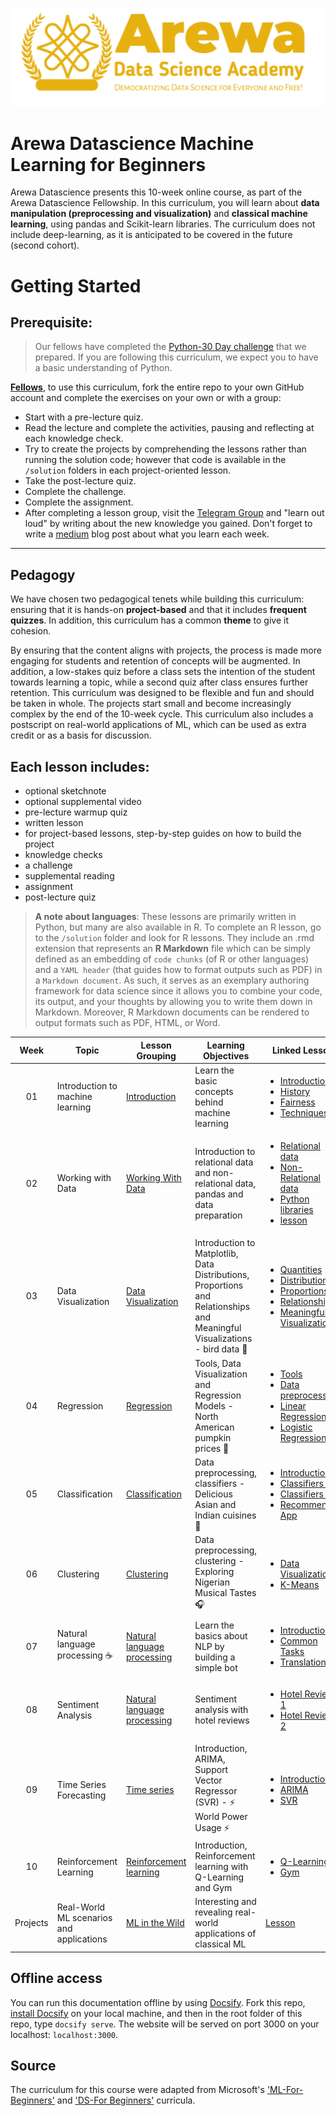 <p align="center">
<img src="images/arewadsimage.png">
</p>


# Arewa Datascience Machine Learning for Beginners

Arewa Datascience presents this 10-week online course, as part of the Arewa Datascience Fellowship. In this curriculum, you will learn about **data manipulation (preprocessing and visualization)** and **classical machine learning**, using pandas and Scikit-learn libraries. The curriculum does not include deep-learning, as it is anticipated to be covered in the future (second cohort).

# Getting Started

## Prerequisite:

> Our fellows have completed the [Python-30 Day challenge](https://github.com/arewadataScience/30-Days-of-Python) that we prepared. If you are following this curriculum, we expect you to have a basic understanding of Python.


**[Fellows](https://arewadatascience.org/fellows.html)**, to use this curriculum, fork the entire repo to your own GitHub account and complete the exercises on your own or with a group:

- Start with a pre-lecture quiz.
- Read the lecture and complete the activities, pausing and reflecting at each knowledge check.
- Try to create the projects by comprehending the lessons rather than running the solution code; however that code is available in the `/solution` folders in each project-oriented lesson.
- Take the post-lecture quiz.
- Complete the challenge.
- Complete the assignment.
- After completing a lesson group, visit the [Telegram Group](https://t.me/c/1892169859/1) and "learn out loud" by writing about the new knowledge you gained. Don't forget to write a [medium](https://medium.com) blog post about what you learn each week.

---

## Pedagogy

We have chosen two pedagogical tenets while building this curriculum: ensuring that it is hands-on **project-based** and that it includes **frequent quizzes**. In addition, this curriculum has a common **theme** to give it cohesion.

By ensuring that the content aligns with projects, the process is made more engaging for students and retention of concepts will be augmented. In addition, a low-stakes quiz before a class sets the intention of the student towards learning a topic, while a second quiz after class ensures further retention. This curriculum was designed to be flexible and fun and should be taken in whole. The projects start small and become increasingly complex by the end of the 10-week cycle. This curriculum also includes a postscript on real-world applications of ML, which can be used as extra credit or as a basis for discussion.

## Each lesson includes:

- optional sketchnote
- optional supplemental video
- pre-lecture warmup quiz
- written lesson
- for project-based lessons, step-by-step guides on how to build the project
- knowledge checks
- a challenge
- supplemental reading
- assignment
- post-lecture quiz

> **A note about languages**: These lessons are primarily written in Python, but many are also available in R. To complete an R lesson, go to the `/solution` folder and look for R lessons. They include an .rmd extension that represents an **R Markdown** file which can be simply defined as an embedding of `code chunks` (of R or other languages) and a `YAML header` (that guides how to format outputs such as PDF) in a `Markdown document`. As such, it serves as an exemplary authoring framework for data science since it allows you to combine your code, its output, and your thoughts by allowing you to write them down in Markdown. Moreover, R Markdown documents can be rendered to output formats such as PDF, HTML, or Word.

| Week | Topic | Lesson Grouping | Learning Objectives | Linked Lesson | Mentors |
| :-------: | ------------- | --------------- | -------------------- | --------------------- | ------------------ |
|      01       |                Introduction to machine learning                |      [Introduction](1-Introduction/README.md)       | Learn the basic concepts behind machine learning | <ul> <li>[Introduction](1-Introduction/1-intro-to-ML/README.md)</li> <li>[History](1-Introduction/2-history-of-ML/README.md)</li> <li>[Fairness](1-Introduction/3-fairness/README.md)</li> <li>[Techniques](1-Introduction/4-techniques-of-ML/README.md)</li> </ul> | <li> Ibrahim Ahmad </li>  |
| 02 | Working with Data | [Working With Data](2-Working-With-Data/README.md) | Introduction to relational data and non-relational data, pandas and data preparation | <ul><li>[Relational data](2-Working-With-Data/05-relational-databases/README.md)</li><li>[Non-Relational data](2-Working-With-Data/06-non-relational/README.md)</li><li>[Python libraries](2-Working-With-Data/07-python/README.md) </li><li>[lesson](2-Working-With-Data/08-data-preparation/README.md)</li></ul> | <li> Idris Abdulmumin</li> |
| 03 | Data Visualization | [Data Visualization](3-Data-Visualization/README.md) | Introduction to Matplotlib, Data Distributions, Proportions and Relationships and Meaningful Visualizations - bird data 🦆 | <ul><li>[Quantities](3-Data-Visualization/09-visualization-quantities/README.md)</li> <li>[Distributions](3-Data-Visualization/10-visualization-distributions/README.md)</li><li>[Proportions](3-Data-Visualization/11-visualization-proportions/README.md)</li><li>[Relationships](3-Data-Visualization/12-visualization-relationships/README.md)</li><li>[Meaningful Visualizations](3-Data-Visualization/13-meaningful-visualizations/README.md)</li></ul> |   <li> Shamsuddeen Hassan Muhammad </li>  |
| 04 | Regression | [Regression](2-Regression/README.md) | Tools, Data Visualization and Regression Models - North American pumpkin prices 🎃 | <ul><li>[Tools](2-Regression/1-Tools/README.md)</li><li>[Data preprocessing](2-Regression/2-Data/README.md)</li><li>[Linear Regression](2-Regression/3-Linear/README.md)</li><li>[Logistic Regression](2-Regression/4-Logistic/README.md) </li></ul> |  |
| 05 | Classification | [Classification](4-Classification/README.md)     | Data preprocessing, classifiers - Delicious Asian and Indian cuisines 🍜 | <ul><li> [Introduction](4-Classification/1-Introduction/README.md) </li> <li> [Classifiers 1](4-Classification/2-Classifiers-1/README.md)</li> <li> [Classifiers 2](4-Classification/3-Classifiers-2/README.md)</li> <li> [Recommender App](4-Classification/4-Applied/README.md) </ul> </ul> |  |
| 06 | Clustering | [Clustering](5-Clustering/README.md) | Data preprocessing, clustering - Exploring Nigerian Musical Tastes 🎧 | <ul><li> [Data Visualization](5-Clustering/1-Visualize/README.md)</li> <li> [K-Means](5-Clustering/2-K-Means/README.md)</li> </ul> |  |
| 07 | Natural language processing ☕️ |   [Natural language processing](6-NLP/README.md)    | Learn the basics about NLP by building a simple bot | <ul> <li> [Introduction](6-NLP/1-Introduction-to-NLP/README.md) </li> <li> [Common Tasks](6-NLP/2-Tasks/README.md) </li> <li> [Translation](6-NLP/3-Translation-Sentiment/README.md) </li> </ul> | <ul> <li> Shamsuddeen </li> <li> Idris </li> </ul> |
| 08 | Sentiment Analysis | [Natural language processing](6-NLP/README.md) | Sentiment analysis with hotel reviews | <ul> <li> [Hotel Reviews 1](6-NLP/4-Hotel-Reviews-1/README.md) </li> <li> [Hotel Reviews 2](6-NLP/5-Hotel-Reviews-2/README.md) </li> </ul> | <ul> <li> Shamsuddeen </li> <li> Ibrahim </li> |
| 09 | Time Series Forecasting | [Time series](7-TimeSeries/README.md) | Introduction, ARIMA, Support Vector Regressor (SVR) - ⚡️ World Power Usage ⚡️ | <ul><li> [Introduction](7-TimeSeries/1-Introduction/README.md) </li> <li> [ARIMA](7-TimeSeries/2-ARIMA/README.md) </li> <li> [SVR](7-TimeSeries/3-SVR/README.md) </li> </ul> |  <li> Samuel Adeoluwa Aduroja </li> |
| 10 | Reinforcement Learning | [Reinforcement learning](8-Reinforcement/README.md) | Introduction, Reinforcement learning with Q-Learning and Gym | <ul><li>[Q-Learning](8-Reinforcement/1-QLearning/README.md)</li> <li>[Gym](8-Reinforcement/2-Gym/README.md)</li></ul> |  |
| Projects | Real-World ML scenarios and applications | [ML in the Wild](9-Real-World/README.md) | Interesting and revealing real-world applications of classical ML | [Lesson](9-Real-World/1-Applications/README.md) | <ul> <li> Team  </li> </ul> |

## Offline access

You can run this documentation offline by using [Docsify](https://docsify.js.org/#/). Fork this repo, [install Docsify](https://docsify.js.org/#/quickstart) on your local machine, and then in the root folder of this repo, type `docsify serve`. The website will be served on port 3000 on your localhost: `localhost:3000`.

## Source

The curriculum for this course were adapted from Microsoft's ['ML-For-Beginners'](https://github.com/microsoft/ML-For-Beginners) and ['DS-For Beginners'](https://github.com/microsoft/Data-Science-For-Beginners) curricula. 
